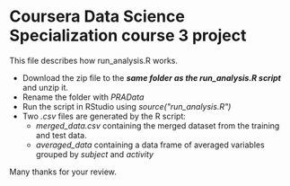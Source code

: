 # Coursera Data Science Specialization course 3 project
This file describes how run_analysis.R works.
* Download the zip file to the ***same folder as the run_analysis.R script*** and unzip it.
* Rename the folder with *PRAData*
* Run the script in RStudio using *source("run_analysis.R")*
* Two *.csv* files are generated by the R script:
  * *merged_data.csv* containing the merged dataset from the training and test data.
  * *averaged_data* containing a data frame of averaged variables grouped by *subject* and *activity*

Many thanks for your review.
